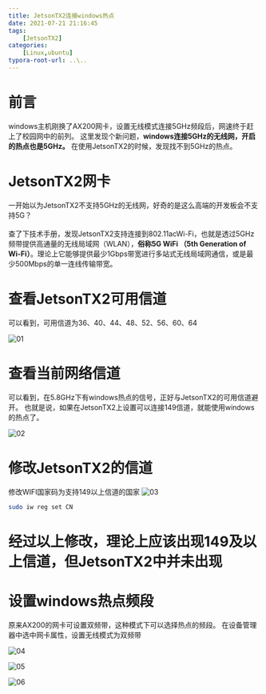 ```yaml
---
title: JetsonTX2连接windows热点
date: 2021-07-21 21:16:45
tags: 
    [JetsonTX2] 
categories: 
    [Linux,ubuntu]
typora-root-url: ..\..
---
```


# 前言

windows主机刚换了AX200网卡，设置无线模式连接5GHz频段后，网速终于赶上了校园网中的前列。
这里发现个新问题，**windows连接5GHz的无线网，开启的热点也是5GHz。**
在使用JetsonTX2的时候，发现找不到5GHz的热点。

# JetsonTX2网卡

一开始以为JetsonTX2不支持5GHz的无线网，好奇的是这么高端的开发板会不支持5G？
</br>
</br>
查了下技术手册，发现JetsonTX2支持连接到802.11acWi-Fi，也就是透过5GHz频带提供高通量的无线局域网（WLAN），**俗称5G WiFi （5th Generation of Wi-Fi）**。理论上它能够提供最少1Gbps带宽进行多站式无线局域网通信，或是最少500Mbps的单一连线传输带宽。

# 查看JetsonTX2可用信道

可以看到，可用信道为36、40、44、48、52、56、60、64


![01](/images/JetsonTX2连接5GWIFI/01.png)


# 查看当前网络信道

可以看到，在5.8GHz下有windows热点的信号，正好与JetsonTX2的可用信道避开。
也就是说，如果在JetsonTX2上设置可以连接149信道，就能使用windows的热点了。

![02](/images/JetsonTX2连接5GWIFI/02.jpg)

# 修改JetsonTX2的信道

修改WIFI国家码为支持149以上信道的国家
![03](/images/JetsonTX2连接5GWIFI/03.png)

```bash
sudo iw reg set CN
```

# 经过以上修改，理论上应该出现149及以上信道，但JetsonTX2中并未出现
# 设置windows热点频段

原来AX200的网卡可设置双频带，这种模式下可以选择热点的频段。
在设备管理器中选中网卡属性，设置无线模式为双频带

![04](/images/JetsonTX2连接5GWIFI/04.png)

![05](/images/JetsonTX2连接5GWIFI/05.png)

![06](/images/JetsonTX2连接5GWIFI/06.png)

